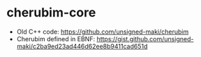 # cherubim-core

- Old C++ code: https://github.com/unsigned-maki/cherubim
- Cherubim defined in EBNF: https://gist.github.com/unsigned-maki/c2ba9ed23ad446d62ee8b9411cad651d
